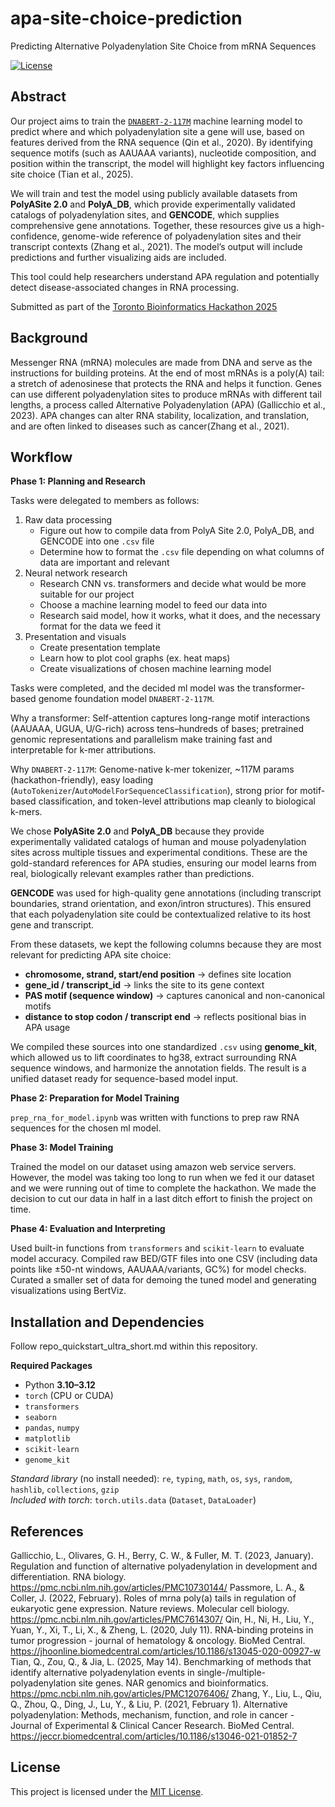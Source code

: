 # apa-site-choice-prediction

Predicting Alternative Polyadenylation Site Choice from mRNA Sequences

[![License](https://img.shields.io/badge/license-MIT-blue.svg)](LICENSE)

## Abstract

Our project aims to train the [`DNABERT-2-117M`](https://huggingface.co/zhihan1996/DNABERT-2-117M) machine learning model to predict where and which polyadenylation site a gene will use, based on features derived from the RNA sequence (Qin et al., 2020). By identifying sequence motifs (such as AAUAAA variants), nucleotide composition, and position within the transcript, the model will highlight key factors influencing site choice (Tian et al., 2025).

We will train and test the model using publicly available datasets from **PolyASite 2.0** and **PolyA_DB**, which provide experimentally validated catalogs of polyadenylation sites, and **GENCODE**, which supplies comprehensive gene annotations. Together, these resources give us a high-confidence, genome-wide reference of polyadenylation sites and their transcript contexts (Zhang et al., 2021). The model’s output will include predictions and further visualizing aids are included.

This tool could help researchers understand APA regulation and potentially detect disease-associated changes in RNA processing.

Submitted as part of the [Toronto Bioinformatics Hackathon 2025](https://hackbio.ca/)

## Background 

Messenger RNA (mRNA) molecules are made from DNA and serve as the instructions for building proteins. At the end of most mRNAs is a poly(A) tail: a stretch of adenosinese that protects the RNA and helps it function. Genes can use different polyadenylation sites to produce mRNAs with different tail lengths, a process called Alternative Polyadenylation (APA) (Gallicchio et al., 2023). APA changes can alter RNA stability, localization, and translation, and are often linked to diseases such as cancer(Zhang et al., 2021).

## Workflow 

**Phase 1: Planning and Research** 

Tasks were delegated to members as follows: 
1. Raw data processing 
    - Figure out how to compile data from PolyA Site 2.0, PolyA_DB, and GENCODE into one `.csv` file
    - Determine how to format the `.csv` file depending on what columns of data are important and relevant  
2. Neural network research 
    - Research CNN vs. transformers and decide what would be more suitable for our project
    - Choose a machine learning model to feed our data into 
    - Research said model, how it works, what it does, and the necessary format for the data we feed it 
3. Presentation and visuals 
    - Create presentation template 
    - Learn how to plot cool graphs (ex. heat maps)
    - Create visualizations of chosen machine learning model 

Tasks were completed, and the decided ml model was the transformer-based genome foundation model `DNABERT-2-117M`. 

Why a transformer: Self-attention captures long-range motif interactions (AAUAAA, UGUA, U/G-rich) across tens–hundreds of bases; pretrained genomic representations and parallelism make training fast and interpretable for k-mer attributions.

Why `DNABERT-2-117M`: Genome-native k-mer tokenizer, ~117M params (hackathon-friendly), easy loading (`AutoTokenizer`/`AutoModelForSequenceClassification`), strong prior for motif-based classification, and token-level attributions map cleanly to biological k-mers.

We chose **PolyASite 2.0** and **PolyA_DB** because they provide experimentally validated catalogs of human and mouse polyadenylation sites across multiple tissues and experimental conditions. These are the gold-standard references for APA studies, ensuring our model learns from real, biologically relevant examples rather than predictions.  

**GENCODE** was used for high-quality gene annotations (including transcript boundaries, strand orientation, and exon/intron structures). This ensured that each polyadenylation site could be contextualized relative to its host gene and transcript.

From these datasets, we kept the following columns because they are most relevant for predicting APA site choice:  
- **chromosome, strand, start/end position** → defines site location  
- **gene_id / transcript_id** → links the site to its gene context  
- **PAS motif (sequence window)** → captures canonical and non-canonical motifs  
- **distance to stop codon / transcript end** → reflects positional bias in APA usage  

We compiled these sources into one standardized `.csv` using **genome_kit**, which allowed us to lift coordinates to hg38, extract surrounding RNA sequence windows, and harmonize the annotation fields. The result is a unified dataset ready for sequence-based model input.



**Phase 2: Preparation for Model Training** 

`prep_rna_for_model.ipynb` was written with functions to prep raw RNA sequences for the chosen ml model.


**Phase 3: Model Training** 

Trained the model on our dataset using amazon web service servers. However, the model was taking too long to run when we fed it our dataset and we were running out of time to complete the hackathon. We made the decision to cut our data in half in a last ditch effort to finish the project on time.  


**Phase 4: Evaluation and Interpreting** 

Used built-in functions from `transformers` and `scikit-learn` to evaluate model accuracy. Compiled raw BED/GTF files into one CSV (including data points like ±50-nt windows, AAUAAA/variants, GC%) for model checks. Curated a smaller set of data for demoing the tuned model and generating visualizations using BertViz. 


## Installation and Dependencies 
Follow repo_quickstart_ultra_short.md within this repository.

**Required Packages**
- Python **3.10–3.12**
- `torch` (CPU or CUDA)
- `transformers`
- `seaborn`
- `pandas`, `numpy`
- `matplotlib`
- `scikit-learn`
- `genome_kit`

*Standard library* (no install needed): `re`, `typing`, `math`, `os`, `sys`, `random`, `hashlib`, `collections`, `gzip`  
*Included with torch*: `torch.utils.data` (`Dataset`, `DataLoader`)

## References 

Gallicchio, L., Olivares, G. H., Berry, C. W., & Fuller, M. T. (2023, January). Regulation and function of alternative polyadenylation in development and differentiation. RNA biology. https://pmc.ncbi.nlm.nih.gov/articles/PMC10730144/ 
Passmore, L. A., & Coller, J. (2022, February). Roles of mrna poly(a) tails in regulation of eukaryotic gene expression. Nature reviews. Molecular cell biology. https://pmc.ncbi.nlm.nih.gov/articles/PMC7614307/ 
Qin, H., Ni, H., Liu, Y., Yuan, Y., Xi, T., Li, X., & Zheng, L. (2020, July 11). RNA-binding proteins in tumor progression - journal of hematology & oncology. BioMed Central. https://jhoonline.biomedcentral.com/articles/10.1186/s13045-020-00927-w 
Tian, Q., Zou, Q., & Jia, L. (2025, May 14). Benchmarking of methods that identify alternative polyadenylation events in single-/multiple-polyadenylation site genes. NAR genomics and bioinformatics. https://pmc.ncbi.nlm.nih.gov/articles/PMC12076406/ 
Zhang, Y., Liu, L., Qiu, Q., Zhou, Q., Ding, J., Lu, Y., & Liu, P. (2021, February 1). Alternative polyadenylation: Methods, mechanism, function, and role in cancer - Journal of Experimental & Clinical Cancer Research. BioMed Central. https://jeccr.biomedcentral.com/articles/10.1186/s13046-021-01852-7 

## License

This project is licensed under the [MIT License](LICENSE).
